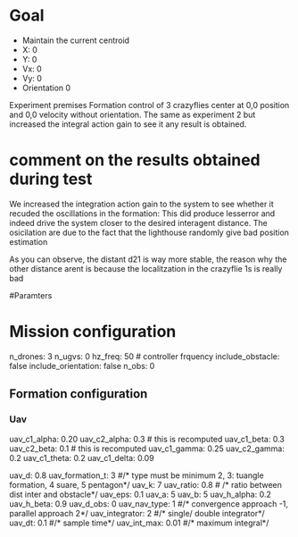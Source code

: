 # Goal
- Maintain the current centroid
- X: 0
- Y: 0
- Vx: 0
- Vy: 0
- Orientation 0

Experiment premises
Formation control of 3 crazyflies center at 0,0 position and 0,0 velocity without orientation. The same as experiment 2 but increased the integral action gain to see it any result is obtained.

# comment on the results obtained during test
We increased the  integration action gain to the system to see whether it recuded the oscillations in the formation: This did produce lesserror and indeed drive the system closer to the desired interagent distance. The osicilation are due to the fact that the lighthouse randomly give bad position estimation

As you can observe, the distant d21 is way more stable, the reason why the other distance arent is because the localitzation in the crazyflie 1s is really bad

#Paramters
# Mission configuration
n_drones: 3
n_ugvs: 0
hz_freq: 50 # controller frquency
include_obstacle: false
include_orientation: false
n_obs: 0
## Formation configuration
### Uav
uav_c1_alpha: 0.20
uav_c2_alpha: 0.3 # this is recomputed
uav_c1_beta: 0.3
uav_c2_beta: 0.1 # this is recomputed
uav_c1_gamma: 0.25
uav_c2_gamma: 0.2
uav_c1_theta: 0.2
uav_c1_delta: 0.09



uav_d: 0.8
uav_formation_t:  3 #/* type must be minimum 2, 3: tuangle formation, 4 suare, 5 pentagon*/
uav_k: 7
uav_ratio:  0.8 # /* ratio between dist inter and obstacle*/
uav_eps: 0.1
uav_a: 5
uav_b: 5
uav_h_alpha: 0.2
uav_h_beta: 0.9
uav_d_obs: 0
uav_nav_type:  1 #/* convergence approach -1, parallel approach 2*/
uav_integrator: 2 #/* single/ double integrator*/
uav_dt:  0.1 #/* sample time*/
uav_int_max:  0.01 #/* maximum integral*/
